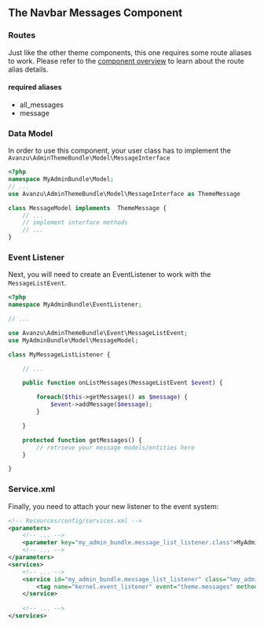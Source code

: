 ## The Navbar Messages Component

### Routes
Just like the other theme components, this one requires some route aliases to work. Please refer to the [component overview][1] to learn about the route alias details. 

#### required aliases
* all_messages
* message

### Data Model

In order to use this component, your user class has to implement the `Avanzu\AdminThemeBundle\Model\MessageInterface`
```php
<?php
namespace MyAdminBundle\Model;
// ...
use Avanzu\AdminThemeBundle\Model\MessageInterface as ThemeMessage

class MessageModel implements  ThemeMessage {
	// ...
	// implement interface methods
	// ...
}
```

### Event Listener
Next, you will need to create an EventListener to work with the `MessageListEvent`.
```php
<?php
namespace MyAdminBundle\EventListener;

// ...

use Avanzu\AdminThemeBundle\Event\MessageListEvent;
use MyAdminBundle\Model\MessageModel;

class MyMessageListListener {

	// ...

	public function onListMessages(MessageListEvent $event) {

		foreach($this->getMessages() as $message) {
			$event->addMessage($message);
		}

	}

	protected function getMessages() {
		// retrieve your message models/entities here
	}

}
```
### Service.xml

Finally, you need to attach your new listener to the event system:
```xml
<!-- Resources/config/services.xml -->
<parameters>
	<!-- ... -->
	<parameter key="my_admin_bundle.message_list_listener.class">MyAdminBundle\EventListener\MyMessageListListener</parameter>
	<!-- ... -->
</parameters>
<services>
	<!-- ... -->
	<service id="my_admin_bundle.message_list_listener" class="%my_admin_bundle.message_list_listener.class%">
        <tag name="kernel.event_listener" event="theme.messages" method="onListMessages" />
    </service>
	
	<!-- ... -->
</services>
```
[1]: component_events.md